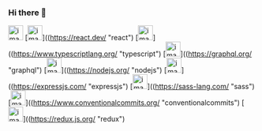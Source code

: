 ### Hi there 👋

[<img src="https://docs.nestjs.com/assets/logo-small.svg" alt="image" width="30" height="30">](https://nestjs.com/ "nestjs") [<img src="https://react.dev/favicon.ico" alt="image" width="30" height="30">]((https://react.dev/ "react") [<img src="https://static-00.iconduck.com/assets.00/typescript-icon-icon-512x512-yh0yu3ta.png" alt="image" width="30" height="30">]((https://www.typescriptlang.org/ "typescript") [<img src="https://graphql.org/favicon.ico" alt="image" width="30" height="30">]((https://graphql.org/ "graphql") [<img src="https://nodejs.org/static/images/favicons/favicon.png
" alt="image" width="30" height="30">]((https://nodejs.org/ "nodejs") [<img src="https://w7.pngwing.com/pngs/925/447/png-transparent-express-js-node-js-javascript-mongodb-node-js-text-trademark-logo.png
" alt="image" width="30" height="30">]((https://expressjs.com/ "expressjs") [<img src="https://sass-lang.com//assets/img/logos/logo.svg" alt="image" width="30" height="30">]((https://sass-lang.com/ "sass") [<img src="https://www.conventionalcommits.org/favicon.ico
" alt="image" width="30" height="30">]((https://www.conventionalcommits.org/ "conventionalcommits") [<img src="https://redux.js.org/img/favicon/favicon.ico
" alt="image" width="30" height="30">]((https://redux.js.org/ "redux")

<!--
**Dmytro-Onufrienko/Dmytro-Onufrienko** is a ✨ _special_ ✨ repository because its `README.md` (this file) appears on your GitHub profile.

Here are some ideas to get you started:

- 🔭 I’m currently working on ...
- 🌱 I’m currently learning ...
- 👯 I’m looking to collaborate on ...
- 🤔 I’m looking for help with ...
- 💬 Ask me about ...
- 📫 How to reach me: ...
- 😄 Pronouns: ...
- ⚡ Fun fact: ...
-->
